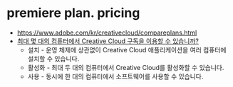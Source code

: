 # premiere plan. pricing
* https://www.adobe.com/kr/creativecloud/compareplans.html
* [최대 몇 대의 컴퓨터에서 Creative Cloud 구독을 이용할 수 있습니까?](https://helpx.adobe.com/kr/download-install/using/install-apps-number-of-computers.html)
  * 설치 - 운영 체제에 상관없이 Creative Cloud 애플리케이션을 여러 컴퓨터에 설치할 수 있습니다.
  * 활성화 - 최대 두 대의 컴퓨터에서 Creative Cloud를 활성화할 수 있습니다. 
  * 사용 - 동시에 한 대의 컴퓨터에서 소프트웨어를 사용할 수 있습니다. 